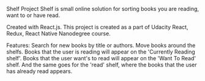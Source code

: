 Shelf Project
Shelf is small online solution for sorting books you are reading, want to or have read. 

Created with React.js. This project is created as a part of Udacity React, Redux, React Native Nanodegree course.


Features:
Search for new books by title or authors.
Move books around the shelfs. Books that the user is reading will appear on the 'Currently Reading shelf'. Books that the user want's to read will appear on the 'Want To Read' shelf. And the same goes for the 'read' shelf, where the books that the user has already read appears.
